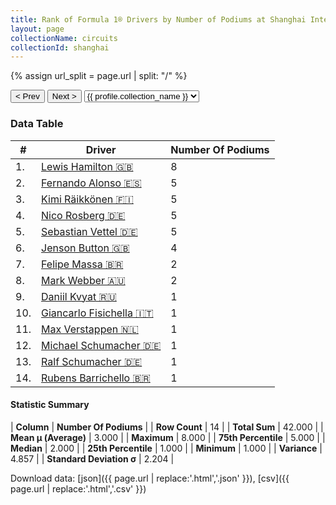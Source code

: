 ```yaml
---
title: Rank of Formula 1® Drivers by Number of Podiums at Shanghai International Circuit
layout: page
collectionName: circuits
collectionId: shanghai
---
```


{% assign url_split = page.url | split: "/" %}
<div id="collection-navigation">
<button onclick="selector.options[selector.selectedIndex-1].value && (window.location = selector.options[selector.selectedIndex-1].value);">&lt; Prev</button>
<button onclick="selector.options[selector.selectedIndex+1].value && (window.location = selector.options[selector.selectedIndex+1].value);">Next &gt;</button>
<select id="selector" onchange="this.options[this.selectedIndex].value && (window.location = this.options[this.selectedIndex].value);">
  {% for collectionId in site.data[page.collectionName].refs %}
    {% if collectionId == page.collectionId %}
      {% assign selected = "selected" %}
    {% else %}
      {% assign selected = "" %}
    {% endif %}
    {% assign profile = site.data[page.collectionName][collectionId].profile %}
    <option value="/f1/{{ page.collectionName }}/{{ collectionId }}/{{ url_split[4] }}" {{ selected }}>{{ profile.collection_name }}</option>
  {% endfor %}
</select>
</div>

<canvas id="chart" width="400" height="180"></canvas>
<script>
var data = {
  "labels" : [
    "Lewis Hamilton",
    "Fernando Alonso",
    "Kimi Räikkönen",
    "Nico Rosberg",
    "Sebastian Vettel",
    "Jenson Button",
    "Felipe Massa",
    "Mark Webber",
    "Daniil Kvyat",
    "Giancarlo Fisichella",
    "Max Verstappen",
    "Michael Schumacher",
    "Ralf Schumacher",
    "Rubens Barrichello"
  ],
  "datasets" : [
    {
      "label" : "Number Of Podiums",
      "data" : [
        8,
        5,
        5,
        5,
        5,
        4,
        2,
        2,
        1,
        1,
        1,
        1,
        1,
        1
      ],
      "borderColor" : [
        "#1D181E",
        "#1D181E",
        "#1D181E",
        "#1D181E",
        "#1D181E",
        "#1D181E",
        "#1D181E",
        "#1D181E",
        "#1D181E",
        "#1D181E",
        "#1D181E",
        "#1D181E",
        "#1D181E",
        "#1D181E"
      ],
      "borderWidth" : 1,
      "backgroundColor" : [
        "#9C8E8D",
        "#9C8E8D",
        "#9C8E8D",
        "#9C8E8D",
        "#9C8E8D",
        "#9C8E8D",
        "#9C8E8D",
        "#9C8E8D",
        "#9C8E8D",
        "#9C8E8D",
        "#9C8E8D",
        "#9C8E8D",
        "#9C8E8D",
        "#9C8E8D"
      ]
    }
  ]
};
var options = {
  legend: {
    display: false
  },
  scales: {
    xAxes: [{
      ticks: {
        beginAtZero: true,
        maxRotation: 180,
        display: window.innerWidth > 800
      }
    }],
    yAxes: [{
      ticks: {
        beginAtZero: true
      }
    }]
  },
  onResize: function(chart, size) {
    chart.options.scales.xAxes[0].ticks.display = size.width > 800;
  }
};
var chart = new Chart("chart", {
    data: data,
    type: 'bar',
    options: options
});
</script>



### Data Table

| # | Driver | Number Of Podiums |
|--|--|--|
| 1. | [Lewis Hamilton 🇬🇧](/f1/drivers/hamilton) | 8 |
| 2. | [Fernando Alonso 🇪🇸](/f1/drivers/alonso) | 5 |
| 3. | [Kimi Räikkönen 🇫🇮](/f1/drivers/raikkonen) | 5 |
| 4. | [Nico Rosberg 🇩🇪](/f1/drivers/rosberg) | 5 |
| 5. | [Sebastian Vettel 🇩🇪](/f1/drivers/vettel) | 5 |
| 6. | [Jenson Button 🇬🇧](/f1/drivers/button) | 4 |
| 7. | [Felipe Massa 🇧🇷](/f1/drivers/massa) | 2 |
| 8. | [Mark Webber 🇦🇺](/f1/drivers/webber) | 2 |
| 9. | [Daniil Kvyat 🇷🇺](/f1/drivers/kvyat) | 1 |
| 10. | [Giancarlo Fisichella 🇮🇹](/f1/drivers/fisichella) | 1 |
| 11. | [Max Verstappen 🇳🇱](/f1/drivers/max_verstappen) | 1 |
| 12. | [Michael Schumacher 🇩🇪](/f1/drivers/michael_schumacher) | 1 |
| 13. | [Ralf Schumacher 🇩🇪](/f1/drivers/ralf_schumacher) | 1 |
| 14. | [Rubens Barrichello 🇧🇷](/f1/drivers/barrichello) | 1 |

#### Statistic Summary

| **Column** | **Number Of Podiums** |
| **Row Count** | 14 |
| **Total Sum** | 42.000 |
| **Mean μ (Average)** | 3.000 |
| **Maximum** | 8.000 |
| **75th Percentile** | 5.000 |
| **Median** | 2.000 |
| **25th Percentile** | 1.000 |
| **Minimum** | 1.000 |
| **Variance** | 4.857 |
| **Standard Deviation σ** | 2.204 |

Download data: [json]({{ page.url | replace:'.html','.json' }}), [csv]({{ page.url | replace:'.html','.csv' }})
